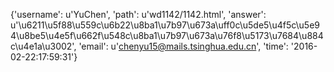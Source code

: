 {'username': u'YuChen', 'path': u'wd1142/1142.html', 'answer': u'\u6211\u5f88\u559c\u6b22\u8ba1\u7b97\u673a\uff0c\u5de5\u4f5c\u5e94\u8be5\u4e5f\u662f\u548c\u8ba1\u7b97\u673a\u76f8\u5173\u7684\u884c\u4e1a\u3002', 'email': u'chenyu15@mails.tsinghua.edu.cn', 'time': '2016-02-22:17:59:31'}